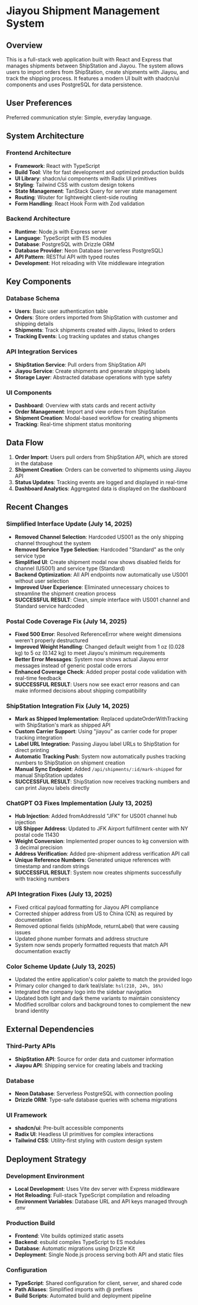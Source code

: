 # Jiayou Shipment Management System

## Overview

This is a full-stack web application built with React and Express that manages shipments between ShipStation and Jiayou. The system allows users to import orders from ShipStation, create shipments with Jiayou, and track the shipping process. It features a modern UI built with shadcn/ui components and uses PostgreSQL for data persistence.

## User Preferences

Preferred communication style: Simple, everyday language.

## System Architecture

### Frontend Architecture
- **Framework**: React with TypeScript
- **Build Tool**: Vite for fast development and optimized production builds
- **UI Library**: shadcn/ui components with Radix UI primitives
- **Styling**: Tailwind CSS with custom design tokens
- **State Management**: TanStack Query for server state management
- **Routing**: Wouter for lightweight client-side routing
- **Form Handling**: React Hook Form with Zod validation

### Backend Architecture
- **Runtime**: Node.js with Express server
- **Language**: TypeScript with ES modules
- **Database**: PostgreSQL with Drizzle ORM
- **Database Provider**: Neon Database (serverless PostgreSQL)
- **API Pattern**: RESTful API with typed routes
- **Development**: Hot reloading with Vite middleware integration

## Key Components

### Database Schema
- **Users**: Basic user authentication table
- **Orders**: Store orders imported from ShipStation with customer and shipping details
- **Shipments**: Track shipments created with Jiayou, linked to orders
- **Tracking Events**: Log tracking updates and status changes

### API Integration Services
- **ShipStation Service**: Pull orders from ShipStation API
- **Jiayou Service**: Create shipments and generate shipping labels
- **Storage Layer**: Abstracted database operations with type safety

### UI Components
- **Dashboard**: Overview with stats cards and recent activity
- **Order Management**: Import and view orders from ShipStation
- **Shipment Creation**: Modal-based workflow for creating shipments
- **Tracking**: Real-time shipment status monitoring

## Data Flow

1. **Order Import**: Users pull orders from ShipStation API, which are stored in the database
2. **Shipment Creation**: Orders can be converted to shipments using Jiayou API
3. **Status Updates**: Tracking events are logged and displayed in real-time
4. **Dashboard Analytics**: Aggregated data is displayed on the dashboard

## Recent Changes

### Simplified Interface Update (July 14, 2025)
- **Removed Channel Selection**: Hardcoded US001 as the only shipping channel throughout the system
- **Removed Service Type Selection**: Hardcoded "Standard" as the only service type
- **Simplified UI**: Create shipment modal now shows disabled fields for channel (US001) and service type (Standard)
- **Backend Optimization**: All API endpoints now automatically use US001 without user selection
- **Improved User Experience**: Eliminated unnecessary choices to streamline the shipment creation process
- **SUCCESSFUL RESULT**: Clean, simple interface with US001 channel and Standard service hardcoded

### Postal Code Coverage Fix (July 14, 2025)
- **Fixed 500 Error**: Resolved ReferenceError where weight dimensions weren't properly destructured
- **Improved Weight Handling**: Changed default weight from 1 oz (0.028 kg) to 5 oz (0.142 kg) to meet Jiayou's minimum requirements
- **Better Error Messages**: System now shows actual Jiayou error messages instead of generic postal code errors
- **Enhanced Coverage Check**: Added proper postal code validation with real-time feedback
- **SUCCESSFUL RESULT**: Users now see exact error reasons and can make informed decisions about shipping compatibility

### ShipStation Integration Fix (July 14, 2025)
- **Mark as Shipped Implementation**: Replaced updateOrderWithTracking with ShipStation's mark as shipped API
- **Custom Carrier Support**: Using "jiayou" as carrier code for proper tracking integration
- **Label URL Integration**: Passing Jiayou label URLs to ShipStation for direct printing
- **Automatic Tracking Push**: System now automatically pushes tracking numbers to ShipStation on shipment creation
- **Manual Sync Endpoint**: Added `/api/shipments/:id/mark-shipped` for manual ShipStation updates
- **SUCCESSFUL RESULT**: ShipStation now receives tracking numbers and can print Jiayou labels directly

### ChatGPT O3 Fixes Implementation (July 13, 2025)
- **Hub Injection**: Added fromAddressId "JFK" for US001 channel hub injection
- **US Shipper Address**: Updated to JFK Airport fulfillment center with NY postal code 11430
- **Weight Conversion**: Implemented proper ounces to kg conversion with 3 decimal precision
- **Address Verification**: Added pre-shipment address verification API call
- **Unique Reference Numbers**: Generated unique references with timestamp and random strings
- **SUCCESSFUL RESULT**: System now creates shipments successfully with tracking numbers

### API Integration Fixes (July 13, 2025)
- Fixed critical payload formatting for Jiayou API compliance
- Corrected shipper address from US to China (CN) as required by documentation
- Removed optional fields (shipMode, returnLabel) that were causing issues
- Updated phone number formats and address structure
- System now sends properly formatted requests that match API documentation exactly

### Color Scheme Update (July 13, 2025)
- Updated the entire application's color palette to match the provided logo
- Primary color changed to dark teal/slate: `hsl(210, 24%, 16%)`
- Integrated the company logo into the sidebar navigation
- Updated both light and dark theme variants to maintain consistency
- Modified scrollbar colors and background tones to complement the new brand identity

## External Dependencies

### Third-Party APIs
- **ShipStation API**: Source for order data and customer information
- **Jiayou API**: Shipping service for creating labels and tracking

### Database
- **Neon Database**: Serverless PostgreSQL with connection pooling
- **Drizzle ORM**: Type-safe database queries with schema migrations

### UI Framework
- **shadcn/ui**: Pre-built accessible components
- **Radix UI**: Headless UI primitives for complex interactions
- **Tailwind CSS**: Utility-first styling with custom design system

## Deployment Strategy

### Development Environment
- **Local Development**: Uses Vite dev server with Express middleware
- **Hot Reloading**: Full-stack TypeScript compilation and reloading
- **Environment Variables**: Database URL and API keys managed through .env

### Production Build
- **Frontend**: Vite builds optimized static assets
- **Backend**: esbuild compiles TypeScript to ES modules
- **Database**: Automatic migrations using Drizzle Kit
- **Deployment**: Single Node.js process serving both API and static files

### Configuration
- **TypeScript**: Shared configuration for client, server, and shared code
- **Path Aliases**: Simplified imports with @ prefixes
- **Build Scripts**: Automated build and deployment pipeline